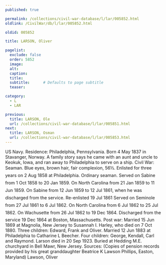 ```yaml
---
published: true

permalink: /collections/civil-war-database/l/lar/005852.html
oldlink: /CivilWar/db/l/lar/005852.html

oldid: 005852

title: LARSON, Oliver

pagelist:
  exclude: false
  order: 5852
  image: 
  alt:
  caption:
  title:
  subtitle:      # Defaults to page subtitle
  teaser:

category: 
  - L 
  - LAR

previous:
  title: LARSON, Ole
  url: /collections/civil-war-database/l/lar/005851.html  
next:
  title: LARSON, Osman
  url: /collections/civil-war-database/l/lar/005853.html   
---
```

US Navy. Residence: Philadelphia, Pennsylvania. Born 4 May 1837 in Stavanger, Norway. A family story says he came with an aunt and uncle to Keokuk, Iowa, and ran away to Philadelphia to serve on a ship. Civil War: Seaman. Blue eyes, brown hair, fair complexion, 5&#146;6&frac12;&#148;. Enlisted for three years on 2 Aug 1858 at Philadelphia. Ordinary seaman. Served on &#147;Sabine&#148; from 1 Oct 1858 to 20 Jan 1859. On &#147;North Carolina&#148; from 21 Jan 1859 to 11 Jun 1859. On &#147;Sabine&#148; from 12 Jun 1859 to 12 Jul 1861, when he was discharged from the service. Re-enlisted 19 Jul 1861 Served on &#147;Seminole&#148; from 27 Jul 1861 to 6 Jul 1862. On &#147;North Carolina&#148; from 6 Jul 1862 to 25 Jul 1862. On &#147;Wachusette&#148; from 26 Jul 1862 to 19 Dec 1864. Discharged from the service 19 Dec 1864 at Boston, Massachusetts. Post war: Married 15 Jun 1869 at Magnolia, New Jersey to Susannah I. Harley, who died on 7 Oct 1880. Three children: Edward, Frank and Oliver. Married 12 Jun 1883 at Philadelphia to Catharine L Beecher. Four children: George, Kendall, Carl and Raymond. Larson died in 20 Sep 1923. Buried at Hedding M.E. churchyard in Bell Mawr, New Jersey. Sources: (Copies of pension records provided by his great granddaughter Beatrice K Lawson Phillips, Easton, Maryland) &#147;Lawson, Oliver&#148;